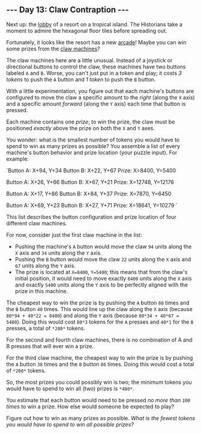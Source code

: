 ## --- Day 13: Claw Contraption ---

Next up: the [lobby][1] of a resort on a tropical island. The Historians take a
moment to admire the hexagonal floor tiles before spreading out.

Fortunately, it looks like the resort has a new [arcade][2]! Maybe you can win
some prizes from the [claw machines][3]?

The claw machines here are a little unusual. Instead of a joystick or
directional buttons to control the claw, these machines have two buttons labeled
`A` and `B`. Worse, you can't just put in a token and play; it costs *3 tokens*
to push the `A` button and *1 token* to push the `B` button.

With a little experimentation, you figure out that each machine's buttons are
configured to move the claw a specific amount to the *right* (along the `X`
axis) and a specific amount *forward* (along the `Y` axis) each time that button
is pressed.

Each machine contains one *prize*; to win the prize, the claw must be positioned
*exactly* above the prize on both the `X` and `Y` axes.

You wonder: what is the smallest number of tokens you would have to spend to win
as many prizes as possible? You assemble a list of every machine's button
behavior and prize location (your puzzle input). For example:

`Button A: X+94, Y+34
Button B: X+22, Y+67
Prize: X=8400, Y=5400

Button A: X+26, Y+66
Button B: X+67, Y+21
Prize: X=12748, Y=12176

Button A: X+17, Y+86
Button B: X+84, Y+37
Prize: X=7870, Y=6450

Button A: X+69, Y+23
Button B: X+27, Y+71
Prize: X=18641, Y=10279
`

This list describes the button configuration and prize location of four
different claw machines.

For now, consider just the first claw machine in the list:

* Pushing the machine's `A` button would move the claw `94` units along the `X`
  axis and `34` units along the `Y` axis.
* Pushing the `B` button would move the claw `22` units along the `X` axis and
  `67` units along the `Y` axis.
* The prize is located at `X=8400`, `Y=5400`; this means that from the claw's
  initial position, it would need to move exactly `8400` units along the `X`
  axis and exactly `5400` units along the `Y` axis to be perfectly aligned with
  the prize in this machine.

The cheapest way to win the prize is by pushing the `A` button `80` times and
the `B` button `40` times. This would line up the claw along the `X` axis
(because `80*94 + 40*22 = 8400`) and along the `Y` axis (because `80*34 + 40*67
= 5400`). Doing this would cost `80*3` tokens for the `A` presses and `40*1` for
the `B` presses, a total of `*280*` tokens.

For the second and fourth claw machines, there is no combination of A and B
presses that will ever win a prize.

For the third claw machine, the cheapest way to win the prize is by pushing the
`A` button `38` times and the `B` button `86` times. Doing this would cost a
total of `*200*` tokens.

So, the most prizes you could possibly win is two; the minimum tokens you would
have to spend to win all (two) prizes is `*480*`.

You estimate that each button would need to be pressed *no more than `100`
times* to win a prize. How else would someone be expected to play?

Figure out how to win as many prizes as possible. *What is the fewest tokens you
would have to spend to win all possible prizes?*

[1]: /2020/day/24
[2]: https://en.wikipedia.org/wiki/Amusement_arcade
[3]: https://en.wikipedia.org/wiki/Claw_machine

